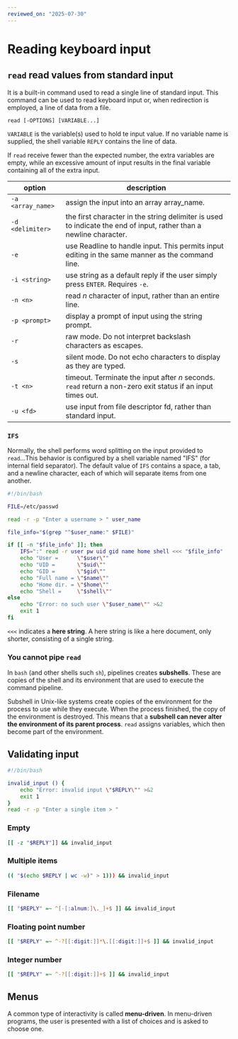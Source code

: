 ```yaml
---
reviewed_on: "2025-07-30"
---
```


# Reading keyboard input

## `read` read values from standard input

It is a built-in command used to read a single line of standard input. This command can be used to read keyboard input or, when redirection is employed, a line of data from a file.

```
read [-OPTIONS] [VARIABLE...]
```

`VARIABLE` is the variable(s) used to hold te input value. If no variable name is supplied, the shell variable `REPLY` contains the line of data.

If `read` receive fewer than the expected number, the extra variables are empty, while an excessive amount of input results in the final variable containing all of the extra input.

| option            | description                                                                                                                 |
| ----------------- | --------------------------------------------------------------------------------------------------------------------------- |
| `-a <array_name>` | assign the input into an array $\text{array\_name}$.                                                                        |
| `-d <delimiter>`  | the first character in the string $\text{delimiter}$ is used to indicate the end of input, rather than a newline character. |
| `-e`              | use Readline to handle input. This permits input editing in the same manner as the command line.                            |
| `-i <string>`     | use $\text{string}$ as a default reply if the user simply press `ENTER`. Requires `-e`.                                     |
| `-n <n>`          | read $n$ character of input, rather than an entire line.                                                                    |
| `-p <prompt>`     | display a prompt of input using the string $\text{prompt}$.                                                                 |
| `-r`              | raw mode. Do not interpret backslash characters as escapes.                                                                 |
| `-s`              | silent mode. Do not echo characters to display as they are typed.                                                           |
| `-t <n>`          | timeout. Terminate the input after $n$ seconds. `read` return a non-zero exit status if an input times out.                 |
| `-u <fd>`         | use input from file descriptor $\text{fd}$, rather than standard input.                                                     |

### `IFS`

Normally, the shell performs word splitting on the input provided to `read`...This behavior is configured by a shell variable named "IFS" (for internal field separator). The default value of `IFS` contains a space, a tab, and a newline character, each of which will separate items from one another.

```bash
#!/bin/bash

FILE=/etc/passwd

read -r -p "Enter a username > " user_name

file_info="$(grep "^$user_name:" $FILE)"

if [[ -n "$file_info" ]]; then
	IFS=":" read -r user pw uid gid name home shell <<< "$file_info" 
	echo "User =      \"$user\"" 
	echo "UID =       \"$uid\"" 
	echo "GID =       \"$gid\"" 
	echo "Full name = \"$name\"" 
	echo "Home dir. = \"$home\"" 
	echo "Shell =     \"$shell\"" 
else
	echo "Error: no such user \"$user_name\"" >&2
	exit 1
fi
```

`<<<` indicates a **here string**. A here string is like a here document, only shorter, consisting of a single string.

### You cannot pipe `read`

In `bash` (and other shells such `sh`), pipelines creates **subshells**. These are copies of the shell and its environment that are used to execute the command pipeline.

Subshell in Unix-like systems create copies of the environment for the process to use while they execute. When the process finished, the copy of the environment is destroyed. This means that a **subshell can never alter the environment of its parent process**. `read` assigns variables, which then become part of the environment.

## Validating input

```bash
#!/bin/bash 

invalid_input () { 
	echo "Error: invalid input \"$REPLY\"" >&2 
	exit 1 
} 
read -r -p "Enter a single item > " 
```

### Empty

```bash
[[ -z "$REPLY"]] && invalid_input
```

### Multiple items

```bash
(( "$(echo $REPLY | wc -w)" > 1))) && invalid_input
```

### Filename

```bash
[[ "$REPLY" =~ ^[-[:alnum:]\._]+$ ]] && invalid_input
```

### Floating point number

```bash
[[ "$REPLY" =~ ^-?[[:digit:]]*\.[[:digit:]]+$ ]] && invalid_input
```

### Integer number

```bash
[[ "$REPLY" =~ ^-?[[:digit:]]+$ ]] && invalid_input
```

## Menus

A common type of interactivity is called **menu-driven**. In menu-driven programs, the user is presented with a list of choices and is asked to choose one.